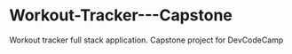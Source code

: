 # Workout-Tracker---Capstone
Workout tracker full stack application. Capstone project for DevCodeCamp
